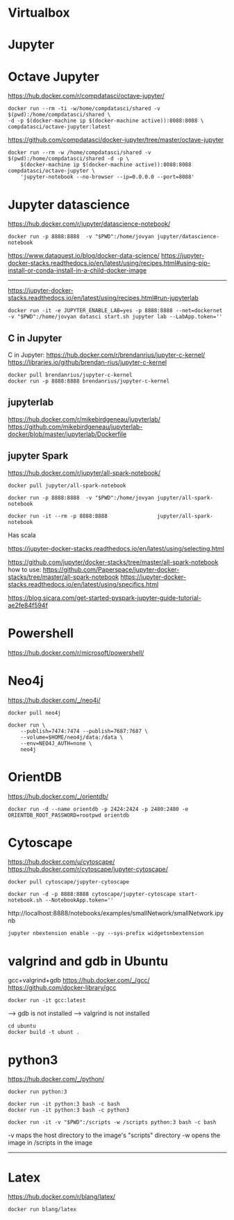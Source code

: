 # Virtualbox

# Jupyter

# Octave Jupyter
https://hub.docker.com/r/compdatasci/octave-jupyter/

```
docker run --rm -ti -w/home/compdatasci/shared -v $(pwd):/home/compdatasci/shared \
-d -p $(docker-machine ip $(docker-machine active)):8088:8088 \
compdatasci/octave-jupyter:latest
```

https://github.com/compdatasci/docker-jupyter/tree/master/octave-jupyter
```
docker run --rm -w /home/compdatasci/shared -v $(pwd):/home/compdatasci/shared -d -p \
    $(docker-machine ip $(docker-machine active)):8088:8088 compdatasci/octave-jupyter \
    'jupyter-notebook --no-browser --ip=0.0.0.0 --port=8088'
```


# Jupyter datascience
https://hub.docker.com/r/jupyter/datascience-notebook/
```
docker run -p 8888:8888  -v "$PWD":/home/jovyan jupyter/datascience-notebook
```

https://www.dataquest.io/blog/docker-data-science/
https://jupyter-docker-stacks.readthedocs.io/en/latest/using/recipes.html#using-pip-install-or-conda-install-in-a-child-docker-image

******************

https://jupyter-docker-stacks.readthedocs.io/en/latest/using/recipes.html#run-jupyterlab
```
docker run -it -e JUPYTER_ENABLE_LAB=yes -p 8888:8888 --net=dockernet  -v "$PWD":/home/jovyan datasci start.sh jupyter lab --LabApp.token=''
```

## C in Jupyter
C in Jupyter:
https://hub.docker.com/r/brendanrius/jupyter-c-kernel/
https://libraries.io/github/brendan-rius/jupyter-c-kernel
```
docker pull brendanrius/jupyter-c-kernel
docker run -p 8888:8888 brendanrius/jupyter-c-kernel
```
## jupyterlab

https://hub.docker.com/r/mikebirdgeneau/jupyterlab/
https://github.com/mikebirdgeneau/jupyterlab-docker/blob/master/jupyterlab/Dockerfile

## jupyter Spark
https://hub.docker.com/r/jupyter/all-spark-notebook/
```
docker pull jupyter/all-spark-notebook
```

```
docker run -p 8888:8888  -v "$PWD":/home/jovyan jupyter/all-spark-notebook
```

```
docker run -it --rm -p 8888:8888                jupyter/all-spark-notebook
```
Has scala

https://jupyter-docker-stacks.readthedocs.io/en/latest/using/selecting.html

https://github.com/jupyter/docker-stacks/tree/master/all-spark-notebook
how to use:
https://github.com/Paperspace/jupyter-docker-stacks/tree/master/all-spark-notebook
https://jupyter-docker-stacks.readthedocs.io/en/latest/using/specifics.html

https://blog.sicara.com/get-started-pyspark-jupyter-guide-tutorial-ae2fe84f594f

# Powershell
https://hub.docker.com/r/microsoft/powershell/

# Neo4j
https://hub.docker.com/_/neo4j/
```
docker pull neo4j
```

```
docker run \
    --publish=7474:7474 --publish=7687:7687 \
    --volume=$HOME/neo4j/data:/data \
    --env=NEO4J_AUTH=none \
    neo4j
```

# OrientDB
https://hub.docker.com/_/orientdb/
```
docker run -d --name orientdb -p 2424:2424 -p 2480:2480 -e ORIENTDB_ROOT_PASSWORD=rootpwd orientdb
```
# Cytoscape
https://hub.docker.com/u/cytoscape/
https://hub.docker.com/r/cytoscape/jupyter-cytoscape/
```
docker pull cytoscape/jupyter-cytoscape
```
```
docker run -d -p 8888:8888 cytoscape/jupyter-cytoscape start-notebook.sh --NotebookApp.token=''
```
http://localhost:8888/notebooks/examples/smallNetwork/smallNetwork.ipynb

```
jupyter nbextension enable --py --sys-prefix widgetsnbextension
```

# valgrind and gdb in Ubuntu
gcc+valgrind+gdb
https://hub.docker.com/_/gcc/
https://github.com/docker-library/gcc

```
docker run -it gcc:latest
```
--> gdb is not installed
--> valgrind is not installed

```
cd ubuntu
docker build -t ubunt .
```

# python3
https://hub.docker.com/_/python/

```
docker run python:3
```
```
docker run -it python:3 bash -c bash
docker run -it python:3 bash -c python3
```

```
docker run -it -v "$PWD":/scripts -w /scripts python:3 bash -c bash
```
-v maps the host directory to the image's "scripts" directory
-w opens the image in /scripts in the image

****************
# Latex
https://hub.docker.com/r/blang/latex/
```
docker run blang/latex
```
